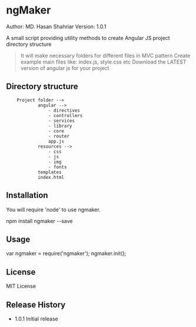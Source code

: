 ngMaker
=========

Author: MD. Hasan Shahriar
Version: 1.0.1

A small script providing utility methods to create Angular JS project directory structure
> It will make necessary folders for different files in MVC pattern
> Create example main files like: index.js, style.css etc
> Download the LATEST version of angular js for your project

## Directory structure
```````
	Project folder -->
			angular -->
				- directives
				- controllers
				- services
				- library
				- core
				- router
				app.js
			resources -->
				- css
				- js
				- img
				- fonts
			templates
			index.html 
````````

## Installation
  
  You will require 'node' to use ngmaker.

  npm install ngmaker --save

## Usage

  var ngmaker = require('ngmaker');
  ngmaker.init();

## License
   MIT License

## Release History

* 1.0.1 Initial release
